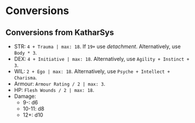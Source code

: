 # Conversions

## Conversions from KatharSys

- STR: `4 + Trauma | max: 18`. If `19+` use *detachment*. Alternatively, use `Body * 3`.
- DEX: `4 + Initiative | max: 18`. Alternatively, use `Agility + Instinct + 3`.
- WIL: `2 + Ego | max: 18`. Alternatively, use `Psyche + Intellect + Charisma`.
- Armour: `Armour Rating / 2 | max: 3`.
- HP: `Flesh Wounds / 2 | max: 18`.
- Damage:
	- 9-: d6
	- 10-11: d8
	- 12+: d10
